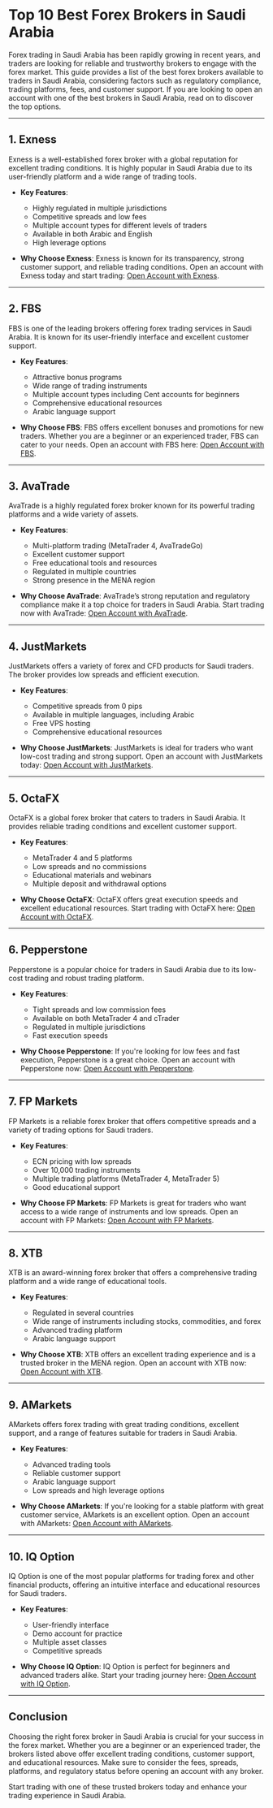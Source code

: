 # Top 10 Best Forex Brokers in Saudi Arabia

Forex trading in Saudi Arabia has been rapidly growing in recent years, and traders are looking for reliable and trustworthy brokers to engage with the forex market. This guide provides a list of the best forex brokers available to traders in Saudi Arabia, considering factors such as regulatory compliance, trading platforms, fees, and customer support. If you are looking to open an account with one of the best brokers in Saudi Arabia, read on to discover the top options.

---

## 1. **Exness**
Exness is a well-established forex broker with a global reputation for excellent trading conditions. It is highly popular in Saudi Arabia due to its user-friendly platform and a wide range of trading tools.

- **Key Features**:
  - Highly regulated in multiple jurisdictions
  - Competitive spreads and low fees
  - Multiple account types for different levels of traders
  - Available in both Arabic and English
  - High leverage options

- **Why Choose Exness**: Exness is known for its transparency, strong customer support, and reliable trading conditions. Open an account with Exness today and start trading: [Open Account with Exness](https://one.exnesstrack.org/a/english23).

---

## 2. **FBS**
FBS is one of the leading brokers offering forex trading services in Saudi Arabia. It is known for its user-friendly interface and excellent customer support.

- **Key Features**:
  - Attractive bonus programs
  - Wide range of trading instruments
  - Multiple account types including Cent accounts for beginners
  - Comprehensive educational resources
  - Arabic language support

- **Why Choose FBS**: FBS offers excellent bonuses and promotions for new traders. Whether you are a beginner or an experienced trader, FBS can cater to your needs. Open an account with FBS here: [Open Account with FBS](https://fbs.partners?ibl=587836&ibp=21398815).

---

## 3. **AvaTrade**
AvaTrade is a highly regulated forex broker known for its powerful trading platforms and a wide variety of assets.

- **Key Features**:
  - Multi-platform trading (MetaTrader 4, AvaTradeGo)
  - Excellent customer support
  - Free educational tools and resources
  - Regulated in multiple countries
  - Strong presence in the MENA region

- **Why Choose AvaTrade**: AvaTrade’s strong reputation and regulatory compliance make it a top choice for traders in Saudi Arabia. Start trading now with AvaTrade: [Open Account with AvaTrade](https://www.avatrade.com?versionId=10301&tag=194438).

---

## 4. **JustMarkets**
JustMarkets offers a variety of forex and CFD products for Saudi traders. The broker provides low spreads and efficient execution.

- **Key Features**:
  - Competitive spreads from 0 pips
  - Available in multiple languages, including Arabic
  - Free VPS hosting
  - Comprehensive educational resources

- **Why Choose JustMarkets**: JustMarkets is ideal for traders who want low-cost trading and strong support. Open an account with JustMarkets today: [Open Account with JustMarkets](https://one.justmarkets.link/a/79iqw0j6nj).

---

## 5. **OctaFX**
OctaFX is a global forex broker that caters to traders in Saudi Arabia. It provides reliable trading conditions and excellent customer support.

- **Key Features**:
  - MetaTrader 4 and 5 platforms
  - Low spreads and no commissions
  - Educational materials and webinars
  - Multiple deposit and withdrawal options

- **Why Choose OctaFX**: OctaFX offers great execution speeds and excellent educational resources. Start trading with OctaFX here: [Open Account with OctaFX](https://my.octafx.com/open-account/?refid=ib35647800).

---

## 6. **Pepperstone**
Pepperstone is a popular choice for traders in Saudi Arabia due to its low-cost trading and robust trading platform.

- **Key Features**:
  - Tight spreads and low commission fees
  - Available on both MetaTrader 4 and cTrader
  - Regulated in multiple jurisdictions
  - Fast execution speeds

- **Why Choose Pepperstone**: If you're looking for low fees and fast execution, Pepperstone is a great choice. Open an account with Pepperstone now: [Open Account with Pepperstone](https://trk.pepperstonepartners.com/aff_c?offer_id=367&aff_id=33954).

---

## 7. **FP Markets**
FP Markets is a reliable forex broker that offers competitive spreads and a variety of trading options for Saudi traders.

- **Key Features**:
  - ECN pricing with low spreads
  - Over 10,000 trading instruments
  - Multiple trading platforms (MetaTrader 4, MetaTrader 5)
  - Good educational support

- **Why Choose FP Markets**: FP Markets is great for traders who want access to a wide range of instruments and low spreads. Open an account with FP Markets: [Open Account with FP Markets](https://www.fpmarkets.com/?redir=stv&fpm-affiliate-utm-source=IB&fpm-affiliate-agt=56244).

---

## 8. **XTB**
XTB is an award-winning forex broker that offers a comprehensive trading platform and a wide range of educational tools.

- **Key Features**:
  - Regulated in several countries
  - Wide range of instruments including stocks, commodities, and forex
  - Advanced trading platform
  - Arabic language support

- **Why Choose XTB**: XTB offers an excellent trading experience and is a trusted broker in the MENA region. Open an account with XTB now: [Open Account with XTB](https://link-pso.xtb.com/pso/zrUCY).

---

## 9. **AMarkets**
AMarkets offers forex trading with great trading conditions, excellent support, and a range of features suitable for traders in Saudi Arabia.

- **Key Features**:
  - Advanced trading tools
  - Reliable customer support
  - Arabic language support
  - Low spreads and high leverage options

- **Why Choose AMarkets**: If you're looking for a stable platform with great customer service, AMarkets is an excellent option. Open an account with AMarkets: [Open Account with AMarkets](https://amarketstrading.co/?g=WNRAN9).

---

## 10. **IQ Option**
IQ Option is one of the most popular platforms for trading forex and other financial products, offering an intuitive interface and educational resources for Saudi traders.

- **Key Features**:
  - User-friendly interface
  - Demo account for practice
  - Multiple asset classes
  - Competitive spreads

- **Why Choose IQ Option**: IQ Option is perfect for beginners and advanced traders alike. Start your trading journey here: [Open Account with IQ Option](https://www.iqoption.com).

---

## Conclusion

Choosing the right forex broker in Saudi Arabia is crucial for your success in the forex market. Whether you are a beginner or an experienced trader, the brokers listed above offer excellent trading conditions, customer support, and educational resources. Make sure to consider the fees, spreads, platforms, and regulatory status before opening an account with any broker.

Start trading with one of these trusted brokers today and enhance your trading experience in Saudi Arabia.
